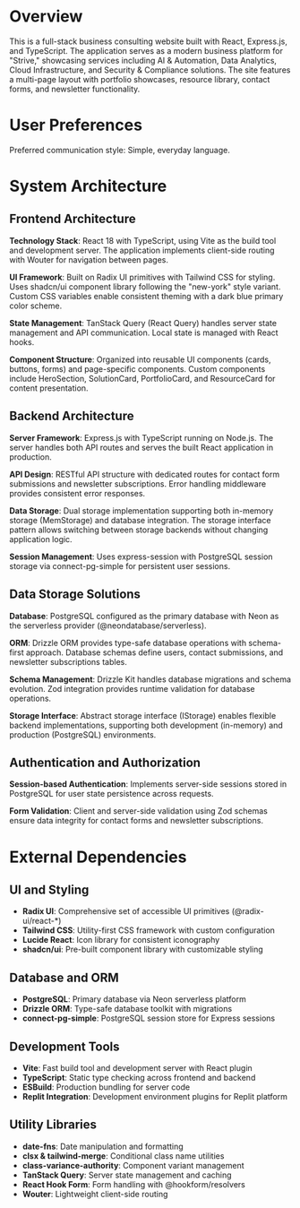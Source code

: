 # Overview

This is a full-stack business consulting website built with React, Express.js, and TypeScript. The application serves as a modern business platform for "Strive," showcasing services including AI & Automation, Data Analytics, Cloud Infrastructure, and Security & Compliance solutions. The site features a multi-page layout with portfolio showcases, resource library, contact forms, and newsletter functionality.

# User Preferences

Preferred communication style: Simple, everyday language.

# System Architecture

## Frontend Architecture

**Technology Stack**: React 18 with TypeScript, using Vite as the build tool and development server. The application implements client-side routing with Wouter for navigation between pages.

**UI Framework**: Built on Radix UI primitives with Tailwind CSS for styling. Uses shadcn/ui component library following the "new-york" style variant. Custom CSS variables enable consistent theming with a dark blue primary color scheme.

**State Management**: TanStack Query (React Query) handles server state management and API communication. Local state is managed with React hooks.

**Component Structure**: Organized into reusable UI components (cards, buttons, forms) and page-specific components. Custom components include HeroSection, SolutionCard, PortfolioCard, and ResourceCard for content presentation.

## Backend Architecture

**Server Framework**: Express.js with TypeScript running on Node.js. The server handles both API routes and serves the built React application in production.

**API Design**: RESTful API structure with dedicated routes for contact form submissions and newsletter subscriptions. Error handling middleware provides consistent error responses.

**Data Storage**: Dual storage implementation supporting both in-memory storage (MemStorage) and database integration. The storage interface pattern allows switching between storage backends without changing application logic.

**Session Management**: Uses express-session with PostgreSQL session storage via connect-pg-simple for persistent user sessions.

## Data Storage Solutions

**Database**: PostgreSQL configured as the primary database with Neon as the serverless provider (@neondatabase/serverless).

**ORM**: Drizzle ORM provides type-safe database operations with schema-first approach. Database schemas define users, contact submissions, and newsletter subscriptions tables.

**Schema Management**: Drizzle Kit handles database migrations and schema evolution. Zod integration provides runtime validation for database operations.

**Storage Interface**: Abstract storage interface (IStorage) enables flexible backend implementations, supporting both development (in-memory) and production (PostgreSQL) environments.

## Authentication and Authorization

**Session-based Authentication**: Implements server-side sessions stored in PostgreSQL for user state persistence across requests.

**Form Validation**: Client and server-side validation using Zod schemas ensure data integrity for contact forms and newsletter subscriptions.

# External Dependencies

## UI and Styling

- **Radix UI**: Comprehensive set of accessible UI primitives (@radix-ui/react-*)
- **Tailwind CSS**: Utility-first CSS framework with custom configuration
- **Lucide React**: Icon library for consistent iconography
- **shadcn/ui**: Pre-built component library with customizable styling

## Database and ORM

- **PostgreSQL**: Primary database via Neon serverless platform
- **Drizzle ORM**: Type-safe database toolkit with migrations
- **connect-pg-simple**: PostgreSQL session store for Express sessions

## Development Tools

- **Vite**: Fast build tool and development server with React plugin
- **TypeScript**: Static type checking across frontend and backend
- **ESBuild**: Production bundling for server code
- **Replit Integration**: Development environment plugins for Replit platform

## Utility Libraries

- **date-fns**: Date manipulation and formatting
- **clsx & tailwind-merge**: Conditional class name utilities
- **class-variance-authority**: Component variant management
- **TanStack Query**: Server state management and caching
- **React Hook Form**: Form handling with @hookform/resolvers
- **Wouter**: Lightweight client-side routing